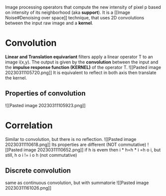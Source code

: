 Image processing operators that compute the new intensity of pixel p based on intensity of its neighborhood (aka **support**).
It is a  [[Image Noise#Denoising over space]] technique, that uses 2D convolutions between the input raw image and a **kernel**.

# Convolution
**Linear and Translation equivariant** filters apply a linear operator T to an image i(x,y).
The output is given by the **convolution** between the input and the **impulse response function (KERNEL)** of the operator T.
![[Pasted image 20230311105720.png]]
It is equivalent to reflect in both axis then translate the kernel.
## Properties of convolution
![[Pasted image 20230311105923.png]]
# Correlation
Similar to convolution, but there is no reflection.
![[Pasted image 20230311110618.png]]
Its properties are different (NOT commutative)
![[Pasted image 20230311110652.png]]
if h is evem then i * h=h * i =h o i, but still, h o i != i o h (not commutative)

## Discrete convolution
same as continuous convolution, but with summatorie
![[Pasted image 20230311161026.png]]